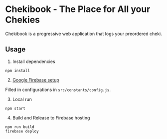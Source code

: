 # Chekibook - The Place for All your Chekies

Chekibook is a progressive web application that logs your preordered cheki.

## Usage
1. Install dependencies
```shell
npm install
```

2. [Google Firebase setup](https://firebase.google.com/docs/web/setup)

Filled in configurations in `src/constants/config.js`.

3. Local run
```shell
npm start
```

4. Build and Release to Firebase hosting
```shell
npm run build
firebase deploy
```